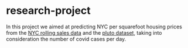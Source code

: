 # research-project

In this project we aimed at predicting NYC per squarefoot housing prices from the [NYC rolling sales data](https://www1.nyc.gov/site/finance/taxes/property-rolling-sales-data.page) and the [pluto dataset](https://www1.nyc.gov/site/planning/data-maps/open-data/dwn-pluto-mappluto.page), taking into consideration the number of covid cases per day. 


